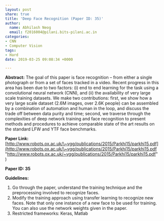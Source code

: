 ```yaml
---
layout: post
share: true
title: 'Deep Face Recognition (Paper ID: 35)'
author:
  name: Abhilash Neog
  email: f2016004@pilani.bits-pilani.ac.in
categories:
- CNN
- Computer Vision
tags:
- Hard
date: 2019-03-25 09:08:34 +0000

---
```

**Abstract:** The goal of this paper is face recognition – from either a single photograph or from a set of faces tracked in a video. Recent progress in this area has been due to two factors: (i) end to end learning for the task using a convolutional neural network (CNN), and (ii) the availability of very large scale training datasets. We make two contributions: first, we show how a very large scale dataset (2.6M images, over 2.6K people) can be assembled by a combination of automation and human in the loop, and discuss the trade off between data purity and time; second, we traverse through the complexities of deep network training and face recognition to present methods and procedures to achieve comparable state of the art results on the standard LFW and YTF face benchmarks.

**Paper Link:** [http://www.robots.ox.ac.uk/\~vgg/publications/2015/Parkhi15/parkhi15.pdf](http://www.robots.ox.ac.uk/\~vgg/publications/2015/Parkhi15/parkhi15.pdf "http://www.robots.ox.ac.uk/~vgg/publications/2015/Parkhi15/parkhi15.pdf")

**Paper ID: 35**

**Guidelines:**

1. Go through the paper, understand the training technique and the preprocessing involved to recognize faces.
2. Modify the training approach using transfer learning to recognize new faces. Note that only one instance of a new face to be used for training. You can also use the network weights given in the paper.
3. Restricted frameworks: Keras, Matlab

